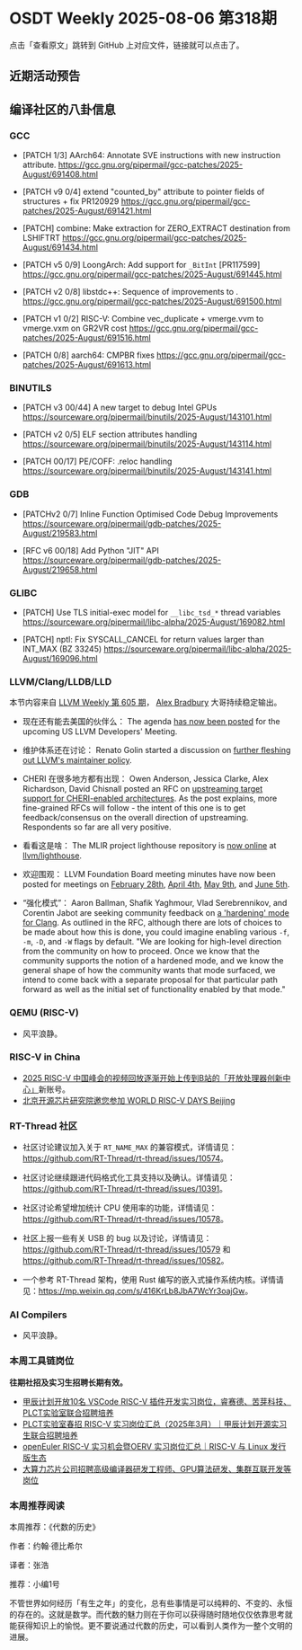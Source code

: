 # OSDT Weekly 2025-08-06 第318期

点击「查看原文」跳转到 GitHub 上对应文件，链接就可以点击了。

## 近期活动预告

## 编译社区的八卦信息

### GCC

- [PATCH 1/3] AArch64: Annotate SVE instructions with new instruction attribute.
  https://gcc.gnu.org/pipermail/gcc-patches/2025-August/691408.html

- [PATCH v9 0/4] extend "counted_by" attribute to pointer fields of structures + fix PR120929
  https://gcc.gnu.org/pipermail/gcc-patches/2025-August/691421.html

- [PATCH] combine: Make extraction for ZERO_EXTRACT destination from LSHIFTRT
  https://gcc.gnu.org/pipermail/gcc-patches/2025-August/691434.html

- [PATCH v5 0/9] LoongArch: Add support for `_BitInt` [PR117599]
  https://gcc.gnu.org/pipermail/gcc-patches/2025-August/691445.html

- [PATCH v2 0/8] libstdc++: Sequence of improvements to <mdspan>.
  https://gcc.gnu.org/pipermail/gcc-patches/2025-August/691500.html

- [PATCH v1 0/2] RISC-V: Combine vec_duplicate + vmerge.vvm to vmerge.vxm on GR2VR cost
  https://gcc.gnu.org/pipermail/gcc-patches/2025-August/691516.html

- [PATCH 0/8] aarch64: CMPBR fixes
  https://gcc.gnu.org/pipermail/gcc-patches/2025-August/691613.html

### BINUTILS

- [PATCH v3 00/44] A new target to debug Intel GPUs
  https://sourceware.org/pipermail/binutils/2025-August/143101.html

- [PATCH v2 0/5] ELF section attributes handling
  https://sourceware.org/pipermail/binutils/2025-August/143114.html

- [PATCH 00/17] PE/COFF: .reloc handling
  https://sourceware.org/pipermail/binutils/2025-August/143141.html

### GDB

- [PATCHv2 0/7] Inline Function Optimised Code Debug Improvements 
  https://sourceware.org/pipermail/gdb-patches/2025-August/219583.html

- [RFC v6 00/18] Add Python "JIT" API
  https://sourceware.org/pipermail/gdb-patches/2025-August/219658.html
  
### GLIBC

- [PATCH] Use TLS initial-exec model for `__libc_tsd_*` thread variables
  https://sourceware.org/pipermail/libc-alpha/2025-August/169082.html

- [PATCH] nptl: Fix SYSCALL_CANCEL for return values larger than INT_MAX (BZ 33245)
  https://sourceware.org/pipermail/libc-alpha/2025-August/169096.html
  
### LLVM/Clang/LLDB/LLD

本节内容来自 [LLVM Weekly 第 605 期](http://llvmweekly.org/issue/605)，
[Alex Bradbury](https://www.linkedin.com/in/alex-bradbury/) 大哥持续稳定输出。

* 现在还有能去美国的伙伴么： The agenda [has now been posted](https://discourse.llvm.org/t/2025-us-llvm-developers-meeting-full-agenda/87705) for the upcoming US LLVM Developers' Meeting.

* 维护体系还在讨论： Renato Golin started a discussion on [further fleshing out LLVM's maintainer policy](https://discourse.llvm.org/t/maintainer-policy-discussion/87663).

* CHERI 在很多地方都有出现： Owen Anderson, Jessica Clarke, Alex Richardson, David Chisnall posted an RFC on [upstreaming target support for CHERI-enabled architectures](https://discourse.llvm.org/t/rfc-upstream-target-support-for-cheri-enabled-architectures/87623).  As the post explains, more fine-grained RFCs will follow - the intent of this one is to get feedback/consensus on the overall direction of upstreaming. Respondents so far are all very positive.

* 看看这是啥： The MLIR project lighthouse repository is [now online](https://discourse.llvm.org/t/rfc-mlir-project-lighthouse/86738/12) at [llvm/lighthouse](https://github.com/llvm/lighthouse).

* 欢迎围观： LLVM Foundation Board meeting minutes have now been posted for meetings on [February 28th](https://discourse.llvm.org/t/board-meeting-minutes-feb-28-2025/87669), [April 4th](https://discourse.llvm.org/t/board-meeting-minutes-april-4-2025/87671), [May 9th](https://discourse.llvm.org/t/board-meeting-minutes-may-9-2025/87672), and [June 5th](https://discourse.llvm.org/t/board-meeting-minutes-june-5-2025/87673).

* “强化模式”： Aaron Ballman, Shafik Yaghmour, Vlad Serebrennikov, and Corentin Jabot are seeking community feedback on [a 'hardening' mode for Clang](https://discourse.llvm.org/t/rfc-hardening-mode-for-the-compiler/87660).  As outlined in the RFC, although there are lots of choices to be made about how this is done, you could imagine enabling various `-f`, `-m`, `-D`, and `-W` flags by default. "We are looking for high-level direction from the community on how to proceed. Once we know that the community supports the notion of a hardened mode, and we know the general shape of how the community wants that mode surfaced, we intend to come back with a separate proposal for that particular path forward as well as the initial set of functionality enabled by that mode."

### QEMU (RISC-V)

- 风平浪静。

### RISC-V in China

- [2025 RISC-V 中国峰会的视频回放逐渐开始上传到B站的「开放处理器创新中心」](https://www.bilibili.com/video/BV1ZR8kz6ET2/?spm_id_from=333.1387.upload.video_card.click)新账号。
- [北京开源芯片研究院邀您参加 WORLD RISC-V DAYS Beijing](https://mp.weixin.qq.com/s/h8D3xKdG8a8WuVcVoiYs3g)

### RT-Thread 社区

- 社区讨论建议加入关于 `RT_NAME_MAX` 的兼容模式，详情请见：<https://github.com/RT-Thread/rt-thread/issues/10574>。

- 社区讨论继续跟进代码格式化工具支持以及确认。详情请见：<https://github.com/RT-Thread/rt-thread/issues/10391>。

- 社区讨论希望增加统计 CPU 使用率的功能，详情请见：<https://github.com/RT-Thread/rt-thread/issues/10578>。

- 社区上报一些有关 USB 的 bug 以及讨论，详情请见：<https://github.com/RT-Thread/rt-thread/issues/10579> 和 <https://github.com/RT-Thread/rt-thread/issues/10582>。

- 一个参考 RT-Thread 架构，使用 Rust 编写的嵌入式操作系统内核。详情请见：<https://mp.weixin.qq.com/s/416KrLb8JbA7WcYr3oajGw>。

### AI Compilers

- 风平浪静。

### 本周工具链岗位

**往期社招及实习生招聘长期有效。**

- [甲辰计划开放10名 VSCode RISC-V 插件开发实习岗位，睿赛德、苦芽科技、PLCT实验室联合招聘培养](https://mp.weixin.qq.com/s/zbMmsuAb3_XwBByTdKYM-Q)
- [PLCT实验室春招 RISC-V 实习岗位汇总（2025年3月）｜甲辰计划开源实习生联合招聘培养](https://mp.weixin.qq.com/s/no5v_YeGI3LUE7mYv5wUpQ)
- [openEuler RISC-V 实习机会暨OERV 实习岗位汇总｜RISC-V 与 Linux 发行版生态](https://mp.weixin.qq.com/s/87XEhORtte_iTTZqjinX2g)
- [大算力芯片公司招聘高级编译器研发工程师、GPU算法研发、集群互联开发等岗位](https://mp.weixin.qq.com/s/ONoNJ5jZmL794AdtlHrDuQ)

### 本周推荐阅读

本周推荐：《代数的历史》

作者：约翰·德比希尔

译者：张浩

推荐：小编1号

不管世界如何经历「有生之年」的变化，总有些事情是可以纯粹的、不变的、永恒的存在的。这就是数学。而代数的魅力则在于你可以获得随时随地仅仅依靠思考就能获得知识上的愉悦。更不要说通过代数的历史，可以看到人类作为一整个文明的进展。
